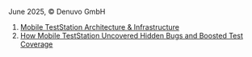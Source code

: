 June 2025, &copy; Denuvo GmbH

1. [Mobile TestStation Architecture &amp; Infrastructure](technical_description.md)
2. [How Mobile TestStation Uncovered Hidden Bugs and Boosted Test Coverage](use_case_description.md)


